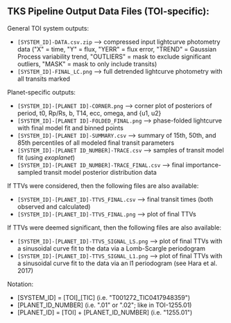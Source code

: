 ## TKS Pipeline Output Data Files (TOI-specific):
General TOI system outputs:
- `[SYSTEM_ID]-DATA.csv.zip` --> compressed input lightcurve photometry data ("X" = time, "Y" = flux, "YERR" = flux error, "TREND" = Gaussian Process variability trend, "OUTLIERS" = mask to exclude significant outliers, "MASK" = mask to only include transits)
- `[SYSTEM_ID]-FINAL_LC.png` --> full detrended lightcurve photometry with all transits marked

Planet-specific outputs:
- `[SYSTEM_ID]-[PLANET ID]-CORNER.png` --> corner plot of posteriors of period, t0, Rp/Rs, b, T14, ecc, omega, and {u1, u2}
- `[SYSTEM_ID]-[PLANET ID]-FOLDED_FINAL.png` --> phase-folded lightcurve with final model fit and binned points
- `[SYSTEM_ID]-[PLANET ID]-SUMMARY.csv` --> summary of 15th, 50th, and 85th percentiles of all modeled final transit parameters
- `[SYSTEM_ID]-[PLANET ID_NUMBER]-TRACE.csv` --> samples of transit model fit (using *exoplanet*)
- `[SYSTEM_ID]-[PLANET ID_NUMBER]-TRACE_FINAL.csv` --> final importance-sampled transit model posterior distribution data

If TTVs were considered, then the following files are also available:
- `[SYSTEM_ID]-[PLANET_ID]-TTVS_FINAL.csv` --> final transit times (both observed and calculated)
- `[SYSTEM_ID]-[PLANET_ID]-TTVS_FINAL.png` --> plot of final TTVs

If TTVs were deemed significant, then the following files are also available:
- `[SYSTEM_ID]-[PLANET_ID]-TTVS_SIGNAL_LS.png` --> plot of final TTVs with a sinusoidal curve fit to the data via a Lomb-Scargle periodogram
- `[SYSTEM_ID]-[PLANET_ID]-TTVS_SIGNAL_L1.png` --> plot of final TTVs with a sinusoidal curve fit to the data via an l1 periodogram (see Hara et al. 2017)


Notation:
- [SYSTEM_ID] = [TOI]_[TIC] (i.e. "T001272_TIC0417948359")
- [PLANET_ID_NUMBER] (i.e. ".01" or ".02"; like in TOI-1255.01)
- [PLANET_ID] = [TOI] + [PLANET_ID_NUMBER] (i.e. "1255.01")


